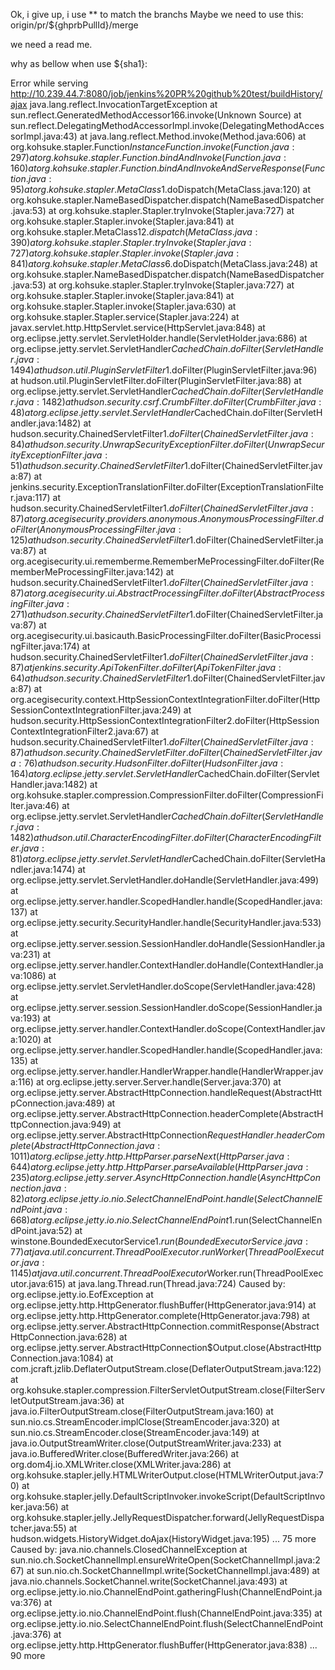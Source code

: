 Ok, i give up, i use ** to match the branchs
Maybe we need to use this: origin/pr/${ghprbPullId}/merge

we need a read me.

why as bellow when use ${sha1}:

Error while serving http://10.239.44.7:8080/job/jenkins%20PR%20github%20test/buildHistory/ajax
java.lang.reflect.InvocationTargetException
	at sun.reflect.GeneratedMethodAccessor166.invoke(Unknown Source)
	at sun.reflect.DelegatingMethodAccessorImpl.invoke(DelegatingMethodAccessorImpl.java:43)
	at java.lang.reflect.Method.invoke(Method.java:606)
	at org.kohsuke.stapler.Function$InstanceFunction.invoke(Function.java:297)
	at org.kohsuke.stapler.Function.bindAndInvoke(Function.java:160)
	at org.kohsuke.stapler.Function.bindAndInvokeAndServeResponse(Function.java:95)
	at org.kohsuke.stapler.MetaClass$1.doDispatch(MetaClass.java:120)
	at org.kohsuke.stapler.NameBasedDispatcher.dispatch(NameBasedDispatcher.java:53)
	at org.kohsuke.stapler.Stapler.tryInvoke(Stapler.java:727)
	at org.kohsuke.stapler.Stapler.invoke(Stapler.java:841)
	at org.kohsuke.stapler.MetaClass$12.dispatch(MetaClass.java:390)
	at org.kohsuke.stapler.Stapler.tryInvoke(Stapler.java:727)
	at org.kohsuke.stapler.Stapler.invoke(Stapler.java:841)
	at org.kohsuke.stapler.MetaClass$6.doDispatch(MetaClass.java:248)
	at org.kohsuke.stapler.NameBasedDispatcher.dispatch(NameBasedDispatcher.java:53)
	at org.kohsuke.stapler.Stapler.tryInvoke(Stapler.java:727)
	at org.kohsuke.stapler.Stapler.invoke(Stapler.java:841)
	at org.kohsuke.stapler.Stapler.invoke(Stapler.java:630)
	at org.kohsuke.stapler.Stapler.service(Stapler.java:224)
	at javax.servlet.http.HttpServlet.service(HttpServlet.java:848)
	at org.eclipse.jetty.servlet.ServletHolder.handle(ServletHolder.java:686)
	at org.eclipse.jetty.servlet.ServletHandler$CachedChain.doFilter(ServletHandler.java:1494)
	at hudson.util.PluginServletFilter$1.doFilter(PluginServletFilter.java:96)
	at hudson.util.PluginServletFilter.doFilter(PluginServletFilter.java:88)
	at org.eclipse.jetty.servlet.ServletHandler$CachedChain.doFilter(ServletHandler.java:1482)
	at hudson.security.csrf.CrumbFilter.doFilter(CrumbFilter.java:48)
	at org.eclipse.jetty.servlet.ServletHandler$CachedChain.doFilter(ServletHandler.java:1482)
	at hudson.security.ChainedServletFilter$1.doFilter(ChainedServletFilter.java:84)
	at hudson.security.UnwrapSecurityExceptionFilter.doFilter(UnwrapSecurityExceptionFilter.java:51)
	at hudson.security.ChainedServletFilter$1.doFilter(ChainedServletFilter.java:87)
	at jenkins.security.ExceptionTranslationFilter.doFilter(ExceptionTranslationFilter.java:117)
	at hudson.security.ChainedServletFilter$1.doFilter(ChainedServletFilter.java:87)
	at org.acegisecurity.providers.anonymous.AnonymousProcessingFilter.doFilter(AnonymousProcessingFilter.java:125)
	at hudson.security.ChainedServletFilter$1.doFilter(ChainedServletFilter.java:87)
	at org.acegisecurity.ui.rememberme.RememberMeProcessingFilter.doFilter(RememberMeProcessingFilter.java:142)
	at hudson.security.ChainedServletFilter$1.doFilter(ChainedServletFilter.java:87)
	at org.acegisecurity.ui.AbstractProcessingFilter.doFilter(AbstractProcessingFilter.java:271)
	at hudson.security.ChainedServletFilter$1.doFilter(ChainedServletFilter.java:87)
	at org.acegisecurity.ui.basicauth.BasicProcessingFilter.doFilter(BasicProcessingFilter.java:174)
	at hudson.security.ChainedServletFilter$1.doFilter(ChainedServletFilter.java:87)
	at jenkins.security.ApiTokenFilter.doFilter(ApiTokenFilter.java:64)
	at hudson.security.ChainedServletFilter$1.doFilter(ChainedServletFilter.java:87)
	at org.acegisecurity.context.HttpSessionContextIntegrationFilter.doFilter(HttpSessionContextIntegrationFilter.java:249)
	at hudson.security.HttpSessionContextIntegrationFilter2.doFilter(HttpSessionContextIntegrationFilter2.java:67)
	at hudson.security.ChainedServletFilter$1.doFilter(ChainedServletFilter.java:87)
	at hudson.security.ChainedServletFilter.doFilter(ChainedServletFilter.java:76)
	at hudson.security.HudsonFilter.doFilter(HudsonFilter.java:164)
	at org.eclipse.jetty.servlet.ServletHandler$CachedChain.doFilter(ServletHandler.java:1482)
	at org.kohsuke.stapler.compression.CompressionFilter.doFilter(CompressionFilter.java:46)
	at org.eclipse.jetty.servlet.ServletHandler$CachedChain.doFilter(ServletHandler.java:1482)
	at hudson.util.CharacterEncodingFilter.doFilter(CharacterEncodingFilter.java:81)
	at org.eclipse.jetty.servlet.ServletHandler$CachedChain.doFilter(ServletHandler.java:1474)
	at org.eclipse.jetty.servlet.ServletHandler.doHandle(ServletHandler.java:499)
	at org.eclipse.jetty.server.handler.ScopedHandler.handle(ScopedHandler.java:137)
	at org.eclipse.jetty.security.SecurityHandler.handle(SecurityHandler.java:533)
	at org.eclipse.jetty.server.session.SessionHandler.doHandle(SessionHandler.java:231)
	at org.eclipse.jetty.server.handler.ContextHandler.doHandle(ContextHandler.java:1086)
	at org.eclipse.jetty.servlet.ServletHandler.doScope(ServletHandler.java:428)
	at org.eclipse.jetty.server.session.SessionHandler.doScope(SessionHandler.java:193)
	at org.eclipse.jetty.server.handler.ContextHandler.doScope(ContextHandler.java:1020)
	at org.eclipse.jetty.server.handler.ScopedHandler.handle(ScopedHandler.java:135)
	at org.eclipse.jetty.server.handler.HandlerWrapper.handle(HandlerWrapper.java:116)
	at org.eclipse.jetty.server.Server.handle(Server.java:370)
	at org.eclipse.jetty.server.AbstractHttpConnection.handleRequest(AbstractHttpConnection.java:489)
	at org.eclipse.jetty.server.AbstractHttpConnection.headerComplete(AbstractHttpConnection.java:949)
	at org.eclipse.jetty.server.AbstractHttpConnection$RequestHandler.headerComplete(AbstractHttpConnection.java:1011)
	at org.eclipse.jetty.http.HttpParser.parseNext(HttpParser.java:644)
	at org.eclipse.jetty.http.HttpParser.parseAvailable(HttpParser.java:235)
	at org.eclipse.jetty.server.AsyncHttpConnection.handle(AsyncHttpConnection.java:82)
	at org.eclipse.jetty.io.nio.SelectChannelEndPoint.handle(SelectChannelEndPoint.java:668)
	at org.eclipse.jetty.io.nio.SelectChannelEndPoint$1.run(SelectChannelEndPoint.java:52)
	at winstone.BoundedExecutorService$1.run(BoundedExecutorService.java:77)
	at java.util.concurrent.ThreadPoolExecutor.runWorker(ThreadPoolExecutor.java:1145)
	at java.util.concurrent.ThreadPoolExecutor$Worker.run(ThreadPoolExecutor.java:615)
	at java.lang.Thread.run(Thread.java:724)
Caused by: org.eclipse.jetty.io.EofException
	at org.eclipse.jetty.http.HttpGenerator.flushBuffer(HttpGenerator.java:914)
	at org.eclipse.jetty.http.HttpGenerator.complete(HttpGenerator.java:798)
	at org.eclipse.jetty.server.AbstractHttpConnection.commitResponse(AbstractHttpConnection.java:628)
	at org.eclipse.jetty.server.AbstractHttpConnection$Output.close(AbstractHttpConnection.java:1084)
	at com.jcraft.jzlib.DeflaterOutputStream.close(DeflaterOutputStream.java:122)
	at org.kohsuke.stapler.compression.FilterServletOutputStream.close(FilterServletOutputStream.java:36)
	at java.io.FilterOutputStream.close(FilterOutputStream.java:160)
	at sun.nio.cs.StreamEncoder.implClose(StreamEncoder.java:320)
	at sun.nio.cs.StreamEncoder.close(StreamEncoder.java:149)
	at java.io.OutputStreamWriter.close(OutputStreamWriter.java:233)
	at java.io.BufferedWriter.close(BufferedWriter.java:266)
	at org.dom4j.io.XMLWriter.close(XMLWriter.java:286)
	at org.kohsuke.stapler.jelly.HTMLWriterOutput.close(HTMLWriterOutput.java:70)
	at org.kohsuke.stapler.jelly.DefaultScriptInvoker.invokeScript(DefaultScriptInvoker.java:56)
	at org.kohsuke.stapler.jelly.JellyRequestDispatcher.forward(JellyRequestDispatcher.java:55)
	at hudson.widgets.HistoryWidget.doAjax(HistoryWidget.java:195)
	... 75 more
Caused by: java.nio.channels.ClosedChannelException
	at sun.nio.ch.SocketChannelImpl.ensureWriteOpen(SocketChannelImpl.java:267)
	at sun.nio.ch.SocketChannelImpl.write(SocketChannelImpl.java:489)
	at java.nio.channels.SocketChannel.write(SocketChannel.java:493)
	at org.eclipse.jetty.io.nio.ChannelEndPoint.gatheringFlush(ChannelEndPoint.java:376)
	at org.eclipse.jetty.io.nio.ChannelEndPoint.flush(ChannelEndPoint.java:335)
	at org.eclipse.jetty.io.nio.SelectChannelEndPoint.flush(SelectChannelEndPoint.java:376)
	at org.eclipse.jetty.http.HttpGenerator.flushBuffer(HttpGenerator.java:838)
	... 90 more
